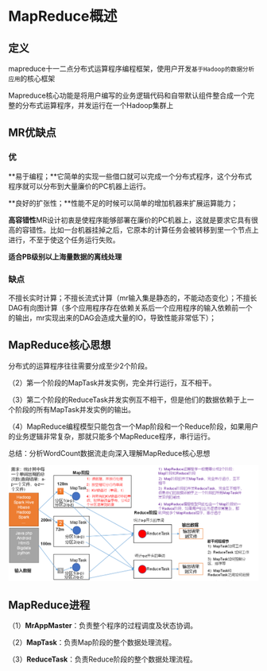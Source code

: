 # MapReduce概述

## 定义

mapreduce十一二点分布式运算程序编程框架，使用户开发`基于Hadoop的数据分析应用`的核心框架

Mapreduce核心功能是将用户编写的业务逻辑代码和自带默认组件整合成一个完整的分布式运算程序，并发运行在一个Hadoop集群上

## MR优缺点

### 优

**易于编程；**它简单的实现一些借口就可以完成一个分布式程序，这个分布式程序就可以分布到大量廉价的PC机器上运行。

**良好的扩张性；**性能不足的时候可以简单的增加机器来扩展运算能力；

**高容错性**MR设计初衷是使程序能够部署在廉价的PC机器上，这就是要求它具有很高的容错性。比如一台机器挂掉之后，它原本的计算任务会被转移到里一个节点上进行，不至于使这个任务运行失败。

**适合PB级别以上海量数据的离线处理**

### 缺点

不擅长实时计算；不擅长流式计算（mr输入集是静态的，不能动态变化）；不擅长DAG有向图计算（多个应用程序存在依赖关系后一个应用程序的输入依赖前一个的输出，mr实现出来的DAG会造成大量的IO，导致性能非常低下）；

## MapReduce核心思想

分布式的运算程序往往需要分成至少2个阶段。

（2）第一个阶段的MapTask并发实例，完全并行运行，互不相干。

（3）第二个阶段的ReduceTask并发实例互不相干，但是他们的数据依赖于上一个阶段的所有MapTask并发实例的输出。

（4）MapReduce编程模型只能包含一个Map阶段和一个Reduce阶段，如果用户的业务逻辑非常复杂，那就只能多个MapReduce程序，串行运行。

总结：分析WordCount数据流走向深入理解MapReduce核心思想

![image-20210311213758941](1.MapReduce基本概念/img/image-20210311213758941.png)

## MapReduce进程

（1）**MrAppMaster**：负责整个程序的过程调度及状态协调。

（2）**MapTask**：负责Map阶段的整个数据处理流程。

（3）**ReduceTask**：负责Reduce阶段的整个数据处理流程。